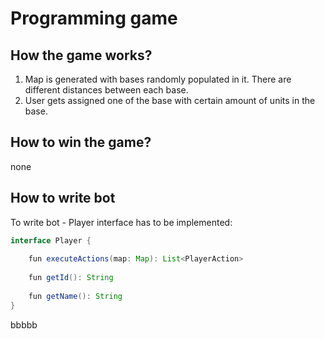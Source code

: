 # Programming game 


## How the game works?

1. Map is generated with bases randomly populated in it. There are different distances between each base.
2. User gets assigned one of the base with certain amount of units in the base.


## How to win the game?
none

## How to write bot

To write bot - Player interface has to be implemented:
```Java
interface Player {  
  
    fun executeActions(map: Map): List<PlayerAction>  
  
    fun getId(): String  
  
    fun getName(): String  
}
```

bbbbb
